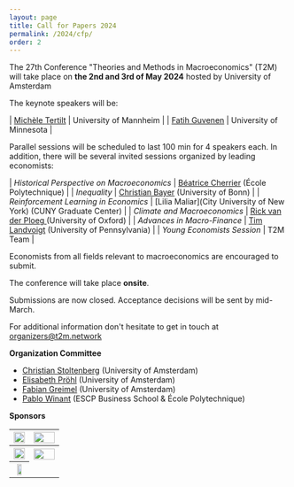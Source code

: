 ```yaml
---
layout: page
title: Call for Papers 2024
permalink: /2024/cfp/
order: 2
---
```



The 27th Conference "Theories and Methods in Macroeconomics" (T2M) will take place on 
__the 2nd and 3rd of May 2024__ hosted by University of Amsterdam

The keynote speakers will be:

| [Michèle Tertilt](https://tertilt.vwl.uni-mannheim.de/) |  University of Mannheim |
| [Fatih Guvenen](https://www.fatihguvenen.com/) |  University of Minnesota |

Parallel sessions will be scheduled to last 100 min for 4 speakers each. In addition, there will be several invited sessions organized by leading economists:


| *Historical Perspective on Macroeconomics* | [Béatrice Cherrier](https://beatricecherrier.wordpress.com/about/)    (École Polytechnique) |
| *Inequality*                               | [Christian Bayer](https://www.wiwi.uni-bonn.de/bayer/)               (University of Bonn)   |
| *Reinforcement Learning in Economics*      | [Lilia Maliar](City University of New York)                        (CUNY Graduate Center)   |
| *Climate and Macroeconomics*               | [Rick van der Ploeg ](https://rickvanderploeg.wordpress.com/)       (University of Oxford)  |
| *Advances in Macro-Finance*                | [Tim Landvoigt](https://sites.google.com/view/timlandvoigt)  (University of Pennsylvania)   |
| *Young Economists Session*                 | T2M Team                                                                                    |

Economists from all fields relevant to macroeconomics are encouraged to submit.

The conference will take place  __onsite__.


Submissions are now closed. Acceptance decisions will be sent by mid-March.

For additional information don't hesitate to get in touch at [organizers@t2m.network](mailto:organizers@t2m.network)

__Organization Committee__

- [Christian Stoltenberg](https://sites.google.com/site/christianastoltenberg/home) (University of Amsterdam)
- [Elisabeth Pröhl](https://www.elisabethproehl.com/) (University of Amsterdam)
- [Fabian Greimel](https://www.greimel.eu/) (University of Amsterdam)
- [Pablo Winant](https://www.mosphere.fr) (ESCP Business School & École Polytechnique)

__Sponsors__

<table style="line: 0px">

  <tbody>

<tr>
<th style="width: 40%;"> <img src="{% link /assets/2024/sponsors/asf.jpg %}" width="100%"> </th>
<th style="width: 60%;"> <img src="{% link /assets/2024/sponsors/ti.jpg %}" width="100%">  </th>
</tr>

<tr>
<th style="width: 40%;"> <img src="{% link /assets/2024/sponsors/DNB.png %}" width="100%"> </th>
<th style="width: 60%;"> <img src="{% link /assets/2024/sponsors/uva.jpg %}" width="100%"> </th>
</tr>
<tr>
<th style="text-align: center;"> <img src="{% link /assets/2024/sponsors/escp.jpg %}" width="60%" class="center"> </th>
</tr>

  </tbody>

</table>
